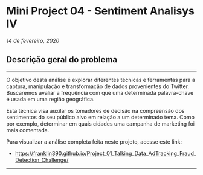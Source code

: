 # **Mini Project 04 - Sentiment Analisys IV**

*14 de fevereiro, 2020*

## **Descrição geral do problema**

---

O objetivo desta análise é explorar diferentes técnicas e ferramentas para a captura, manipulação e transformação de dados provenientes do Twitter. Buscaremos avaliar a frequência com que uma determinada palavra-chave é usada em uma região geográfica.

Esta técnica visa auxilar os tomadores de decisão na compreensão dos sentimentos do seu público alvo em relação a um determinado tema. Como por exemplo, determinar em quais cidades uma campanha de marketing foi mais comentada.

Para visualizar a análise completa feita neste projeto, acesse este link:

* https://franklin390.github.io/Project_01_Talking_Data_AdTracking_Fraud_Detection_Challenge/

---
